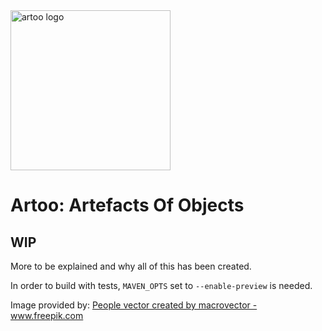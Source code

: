 <img src="https://raw.githubusercontent.com/trydent-io/artoo/master/artoo_stone.svg" width="256px" alt="artoo logo">

# Artoo: Artefacts Of Objects

## WIP

More to be explained and why all of this has been created.

In order to build with tests, `MAVEN_OPTS` set to `--enable-preview` is needed.

Image provided by:
<a href="https://www.freepik.com/free-photos-vectors/people">People vector created by macrovector - www.freepik.com</a>

